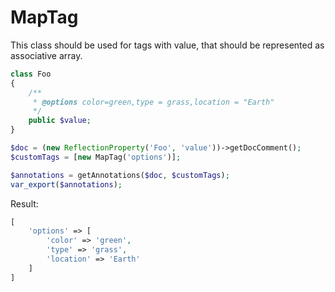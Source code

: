 MapTag
===

This class should be used for tags with value, that should be represented as associative array.

```php
class Foo
{
    /**
     * @options color=green,type = grass,location = "Earth"
     */
    public $value;
}
```

```php
$doc = (new ReflectionProperty('Foo', 'value'))->getDocComment();
$customTags = [new MapTag('options')];

$annotations = getAnnotations($doc, $customTags);
var_export($annotations);
```

Result:

```php
[
    'options' => [
        'color' => 'green',
        'type' => 'grass',
        'location' => 'Earth'
    ]
]
```
